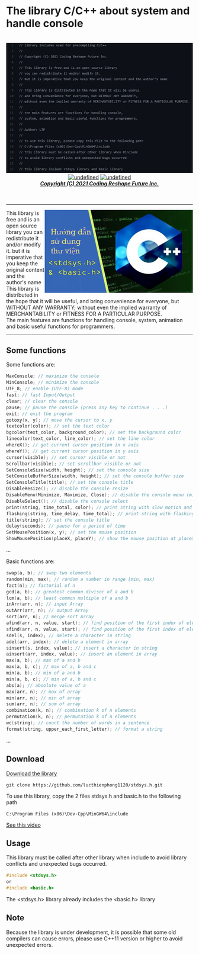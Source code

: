 # The library C/C++ about system and handle console
<p align="center">
  <br>
  <a href="#"><img alt="undefined" src="img/about.JPG"></a>
  <br>
  <a href="#Download"><img alt="undefined" src="https://img.shields.io/github/downloads/GitSquared/edex-ui/total.svg?style=popout"></a>
  <a href="#" target="_blank"><img alt="undefined" src="https://badgen.net/badge/Download/Windows/?color=blue&icon=windows&label"></a>
  <br>
  <a href="#"><strong><i>Copyright (C) 2021 Coding Reshape Future Inc.</i></strong></a>
  <br><br><br>
</p>

---

<a href="https://www.youtube.com/watch?v=5pH4j6daJN8">
  <img align="right" width="400" alt="Demo on YouTube" src="img/banner.png">
</a>

This library is free and is an open source library you can redistribute it and/or modify it.
but it is imperative that you keep the original content and the author's name
<br>
This library is distributed in the hope that it will be useful, and bring convenience for everyone, but WITHOUT ANY WARRANTY; without even the implied warranty of MERCHANTABILITY or FITNESS FOR A PARTICULAR PURPOSE.
<br>
The main features are functions for handling console, system, animation and basic useful functions for programmers.

---

## Some functions

Some functions are:
```c++
MaxConsole; // maximize the console
MinConsole; // minimize the console
UTF_8; // enable (UTF-8) mode
fast; // fast Input/Output
clear; // clear the console
pause; // pause the console (press any key to continue . . .)
exit; // exit the program
gotoxy(x, y); // move the cursor to x, y
textcolor(color); // set the text color
bgcolor(text_color, background_color); // set the background color
linecolor(text_color, line_color); // set the line color
whereX(); // get current cursor position in x axis
whereY(); // get current cursor position in y axis
cursor(visible); // set cursor visible or not
Scrollbar(visible); // set scrollbar visible or not
SetConsoleSize(width, height); // set the console size
SetConsoleBufferSize(width, height); // set the console buffer size
SetConsoleTitle(title); // set the console title
DisableResize(); // disable the console resize
DisableMenu(Minimize, Maximize, Close); // disable the console menu (minimize, maximize, close)
DisableSelect(); // disable the console select
print(string, time_total, color); // print string with slow motion and color
flashing(string, time_delay, time_total); // print string with flashing and color
title(string); // set the console title
delay(seconds); // pause for a period of time
SetMousePosition(x, y); // set the mouse position
ShowMousePosition(placeX, placeY); // show the mouse position at placeX, placeY
```
...

Basic functions are:
```c++
swap(a, b); // swap two elements
random(min, max); // random a number in range [min, max)
fact(n); // factorial of n
gcd(a, b); // greatest common divisor of a and b
lcm(a, b); // least common multiple of a and b
inArr(arr, n); // input Array
outArr(arr, n); // output Array
sort(arr, n); // merge sort Array
afind(arr, n, value, start); // find position of the first index of element in array
sfind(arr, n, value, start); // find position of the first index of element in string
sdel(s, index); // delete a character in string
adel(arr, index); // delete a element in array
sinsert(s, index, value); // insert a character in string
ainsert(arr, index, value); // insert an element in array
max(a, b); // max of a and b
max(a, b, c); // max of a, b and c
min(a, b); // min of a and b
min(a, b, c); // min of a, b and c
abs(a); // absolute value of a
max(arr, n); // max of array
min(arr, n); // min of array
sum(arr, n); // sum of array
combination(k, n); // combination k of n elements
permutation(k, n); // permutation k of n elements
wc(string); // count the number of words in a sentence
format(string, upper_each_first_letter); // format a string
```
...

## Download

<a href="https://github.com/lucthienphong1120/stdsys.h/archive/refs/heads/main.zip">Download the library</a>
```
git clone https://github.com/lucthienphong1120/stdsys.h.git
```
To use this library, copy the 2 files stdsys.h and basic.h to the following path
```
C:\Program Files (x86)\Dev-Cpp\MinGW64\include
```

<a href="https://www.youtube.com/watch?v=5pH4j6daJN8">See this video</a>

## Usage

This library must be called after other library when include to avoid library conflicts and unexpected bugs occurred.
```c
#include <stdsys.h>
or
#include <basic.h>
```
The <stdsys.h> library already includes the <basic.h> library

## Note

Because the library is under development, it is possible that some old compilers can cause errors, please use C++11 version or higher to avoid unexpected errors.
